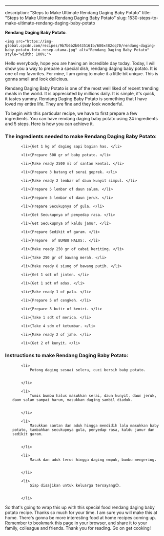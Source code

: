 ---
description: "Steps to Make Ultimate Rendang Daging Baby Potato"
title: "Steps to Make Ultimate Rendang Daging Baby Potato"
slug: 1530-steps-to-make-ultimate-rendang-daging-baby-potato

<p>
	<strong>Rendang Daging Baby Potato</strong>. 
	
</p>
<p>
	
	<img src="https://img-global.cpcdn.com/recipes/9b7b6b2b0435161b/680x482cq70/rendang-daging-baby-potato-foto-resep-utama.jpg" alt="Rendang Daging Baby Potato" style="width: 100%;">
	
	
</p>
<p>
	Hello everybody, hope you are having an incredible day today. Today, I will show you a way to prepare a special dish, rendang daging baby potato. It is one of my favorites. For mine, I am going to make it a little bit unique. This is gonna smell and look delicious.
</p>
	
<p>
	
</p>
<p>
	Rendang Daging Baby Potato is one of the most well liked of recent trending meals in the world. It is appreciated by millions daily. It is simple, it's quick, it tastes yummy. Rendang Daging Baby Potato is something that I have loved my entire life. They are fine and they look wonderful.
</p>

<p>
To begin with this particular recipe, we have to first prepare a few ingredients. You can have rendang daging baby potato using 24 ingredients and 5 steps. Here is how you can achieve it.
</p>

<h3>The ingredients needed to make Rendang Daging Baby Potato:</h3>

<ol>
	
		<li>{Get 1 kg of daging sapi bagian has. </li>
	
		<li>{Prepare 500 gr of baby potato. </li>
	
		<li>{Make ready 2500 ml of santan kental. </li>
	
		<li>{Prepare 3 batang of serai geprek. </li>
	
		<li>{Make ready 2 lembar of daun kunyit simpul. </li>
	
		<li>{Prepare 5 lembar of daun salam. </li>
	
		<li>{Prepare 5 lembar of daun jeruk. </li>
	
		<li>{Prepare Secukupnya of gula. </li>
	
		<li>{Get Secukupnya of penyedap rasa. </li>
	
		<li>{Get Secukupnya of kaldu jamur. </li>
	
		<li>{Prepare Sedikit of garam. </li>
	
		<li>{Prepare  of BUMBU HALUS:. </li>
	
		<li>{Make ready 250 gr of cabai keriting. </li>
	
		<li>{Take 250 gr of bawang merah. </li>
	
		<li>{Make ready 8 siung of bawang putih. </li>
	
		<li>{Get 1 sdt of jinten. </li>
	
		<li>{Get 1 sdt of adas. </li>
	
		<li>{Make ready 1 of pala. </li>
	
		<li>{Prepare 5 of cengkeh. </li>
	
		<li>{Prepare 3 butir of kemiri. </li>
	
		<li>{Take 1 sdt of merica. </li>
	
		<li>{Take 4 sdm of ketumbar. </li>
	
		<li>{Make ready 2 of jahe. </li>
	
		<li>{Get 2 of kunyit. </li>
	
</ol>
<p>
	
</p>

<h3>Instructions to make Rendang Daging Baby Potato:</h3>

<ol>
	
		<li>
			Potong daging sesuai selera, cuci bersih baby potato.
			
			
		</li>
	
		<li>
			Tumis bumbu halus masukkan serai, daun kunyit, daun jeruk, daun salam sampai harum, masukkan daging sambil diaduk.
			
			
		</li>
	
		<li>
			Masukkan santan dan aduk hingga mendidih lalu masukkan baby potato, tambahkan secukupnya gula, penyedap rasa, kaldu jamur dan sedikit garam.
			
			
		</li>
	
		<li>
			Masak dan aduk terus hingga daging empuk, bumbu mengering.
			
			
		</li>
	
		<li>
			Siap disajikan untuk keluarga tersayang😊.
			
			
		</li>
	
</ol>

<p>
	
</p>

<p>
	So that's going to wrap this up with this special food rendang daging baby potato recipe. Thanks so much for your time. I am sure you will make this at home. There's gonna be more interesting food at home recipes coming up. Remember to bookmark this page in your browser, and share it to your family, colleague and friends. Thank you for reading. Go on get cooking!
</p>
